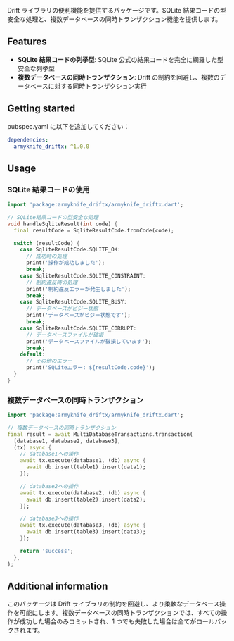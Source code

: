 Drift ライブラリの便利機能を提供するパッケージです。SQLite 結果コードの型安全な処理と、複数データベースの同時トランザクション機能を提供します。

## Features

- **SQLite 結果コードの列挙型**: SQLite 公式の結果コードを完全に網羅した型安全な列挙型
- **複数データベースの同時トランザクション**: Drift の制約を回避し、複数のデータベースに対する同時トランザクション実行

## Getting started

pubspec.yaml に以下を追加してください：

```yaml
dependencies:
  armyknife_driftx: ^1.0.0
```

## Usage

### SQLite 結果コードの使用

```dart
import 'package:armyknife_driftx/armyknife_driftx.dart';

// SQLite結果コードの型安全な処理
void handleSqliteResult(int code) {
  final resultCode = SqliteResultCode.fromCode(code);

  switch (resultCode) {
    case SqliteResultCode.SQLITE_OK:
      // 成功時の処理
      print('操作が成功しました');
      break;
    case SqliteResultCode.SQLITE_CONSTRAINT:
      // 制約違反時の処理
      print('制約違反エラーが発生しました');
      break;
    case SqliteResultCode.SQLITE_BUSY:
      // データベースがビジー状態
      print('データベースがビジー状態です');
      break;
    case SqliteResultCode.SQLITE_CORRUPT:
      // データベースファイルが破損
      print('データベースファイルが破損しています');
      break;
    default:
      // その他のエラー
      print('SQLiteエラー: ${resultCode.code}');
  }
}
```

### 複数データベースの同時トランザクション

```dart
import 'package:armyknife_driftx/armyknife_driftx.dart';

// 複数データベースの同時トランザクション
final result = await MultiDatabaseTransactions.transaction(
  [database1, database2, database3],
  (tx) async {
    // database1への操作
    await tx.execute(database1, (db) async {
      await db.insert(table1).insert(data1);
    });

    // database2への操作
    await tx.execute(database2, (db) async {
      await db.insert(table2).insert(data2);
    });

    // database3への操作
    await tx.execute(database3, (db) async {
      await db.insert(table3).insert(data3);
    });

    return 'success';
  },
);
```

## Additional information

このパッケージは Drift ライブラリの制約を回避し、より柔軟なデータベース操作を可能にします。複数データベースの同時トランザクションでは、すべての操作が成功した場合のみコミットされ、1 つでも失敗した場合は全てがロールバックされます。
